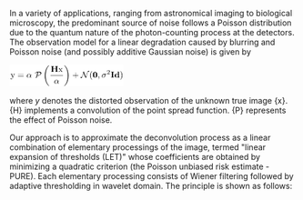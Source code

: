  In a variety of applications, ranging from astronomical imaging to biological microscopy, the predominant source of noise follows a Poisson distribution due to the quantum nature of the photon-counting process at the detectors. The observation model for a linear degradation caused by blurring and Poisson noise (and possibly additive Gaussian noise) is given by

<img src="Resources/model.png" alt="{\my = \alpha\ \mathcal{P}\left(\frac{\bH\mx}{\alpha}\right) + \mathcal{N}(\mathbf{0},\sigma^2\bOne)}" style="width:200px"/>

where $y$ denotes the distorted observation of the unknown true image {x}. {H} implements a convolution of the point spread function. {P} represents the effect of Poisson noise.

Our approach is to approximate the deconvolution process as a linear combination of elementary processings of the image, termed "linear expansion of thresholds (LET)" whose coefficients are obtained by minimizing a quadratic criterion (the Poisson unbiased risk estimate - PURE). Each elementary processing consists of Wiener filtering followed by adaptive thresholding in wavelet domain. The principle is shown as follows: 
